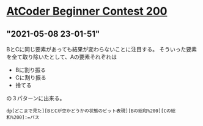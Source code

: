 # [AtCoder Beginner Contest 200](https://atcoder.jp/contests/abc200/tasks/abc200_d)
## "2021-05-08 23-01-51"
BとCに同じ要素があっても結果が変わらないことに注目する。
そういった要素を全て取り除いたとして、Aの要素それぞれは
+ Bに割り振る
+ Cに割り振る
+ 捨てる

の３パターンに出来る。

`dp[どこまで見た][BとCが空かどうかの状態のビット表現][Bの総和%200][Cの総和%200]:=パス`
